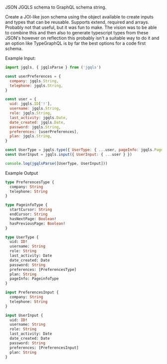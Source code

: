 JSON JGQLS schema to GraphQL schema string.

Create a JOI-like json schema using the object available to create inputs and types that can be reusable. Supports extend, required and arrays. Probably not that useful, but it was fun to make. The vision was to be able to combine this and then also to generate typescript types from these JSON's however on reflection this probably isn't a suitable way to do it and an option like TypeGraphQL is by far the best options for a code first schema.

Example Input:

```javascript
import jgqls, { jgqlsParse } from ('jgqls')

const userPreferences = {
  company: jgqls.String,
  telephone: jgqls.String,
}

const user = {
  uid: jgqls.ID['!'],
  username: jgqls.String,
  role: jgqls.String,
  last_activity: jgqls.Date,
  date_created: jgqls.Date,
  password: jgqls.String,
  preferences: [userPreferences],
  plan: jgqls.String,
}

const UserType = jgqls.type({ UserType: { ...user, pageInfo: jgqls.PageInfo } })
const UserInput = jgqls.input({ UserInput: { ...user } })

console.log(jgqlsParse([UserType, UserInput]))
```

Example Output

```graphql
type PreferencesType {
  company: String
  telephone: String
}

type PageinfoType {
  startCursor: String
  endCursor: String
  hasNextPage: Boolean!
  hasPreviousPage: Boolean!
}

type UserType {
  uid: ID!
  username: String
  role: String
  last_activity: Date
  date_created: Date
  password: String
  preferences: [PreferencesType]
  plan: String
  pageInfo: PageinfoType
}

input PreferencesInput {
  company: String
  telephone: String
}

input UserInput {
  uid: ID!
  username: String
  role: String
  last_activity: Date
  date_created: Date
  password: String
  preferences: [PreferencesInput]
  plan: String
}
```
